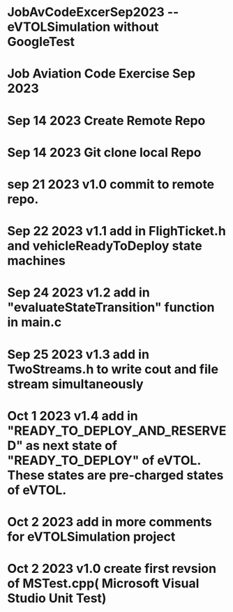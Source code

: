 # JobAvCodeExcerSep2023 -- eVTOLSimulation without GoogleTest
# Job Aviation Code Exercise Sep 2023
# Sep 14 2023 Create Remote Repo
# Sep 14 2023 Git clone local Repo
# sep 21 2023 v1.0 commit to remote repo.
# Sep 22 2023 v1.1 add in FlighTicket.h and vehicleReadyToDeploy state machines
# Sep 24 2023 v1.2 add in "evaluateStateTransition" function in main.c
# Sep 25 2023 v1.3 add in TwoStreams.h to write cout and file stream simultaneously
# Oct 1  2023 v1.4 add in "READY_TO_DEPLOY_AND_RESERVED" as next state of "READY_TO_DEPLOY" of eVTOL.  These states are pre-charged states of eVTOL.
# Oct 2  2023      add in more comments for eVTOLSimulation project
# Oct 2  2023 v1.0 create first revsion of MSTest.cpp( Microsoft Visual Studio Unit Test)

              

